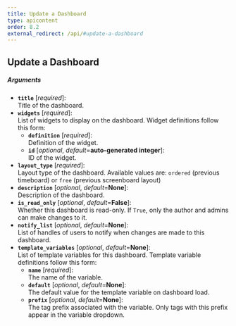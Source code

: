 ```yaml
---
title: Update a Dashboard
type: apicontent
order: 8.2
external_redirect: /api/#update-a-dashboard
---
```


## Update a Dashboard

##### Arguments

* **`title`** [*required*]:  
    Title of the dashboard.
* **`widgets`** [*required*]:  
    List of widgets to display on the dashboard. Widget definitions follow this form:
    * **`definition`** [*required*]:  
        Definition of the widget.
    * **`id`** [*optional*, *default*=**auto-generated integer**]:  
        ID of the widget.
* **`layout_type`** [*required*]:  
  Layout type of the dashboard. Available values are: `ordered` (previous timeboard) or `free` (previous screenboard layout)
* **`description`** [*optional*, *default*=**None**]:  
  Description of the dashboard.
* **`is_read_only`** [*optional*, *default*=**False**]:  
  Whether this dashboard is read-only. If `True`, only the author and admins can make changes to it.
* **`notify_list`** [*optional*, *default*=**None**]:  
  List of handles of users to notify when changes are made to this dashboard.
* **`template_variables`** [*optional*, *default*=**None**]:  
    List of template variables for this dashboard. Template variable definitions follow this form:
    * **`name`** [*required*]:  
        The name of the variable.
    * **`default`** [*optional*, *default*=**None**]:  
        The default value for the template variable on dashboard load.
    * **`prefix`** [*optional*, *default*=**None**]:  
        The tag prefix associated with the variable. Only tags with this prefix appear in the variable dropdown.
